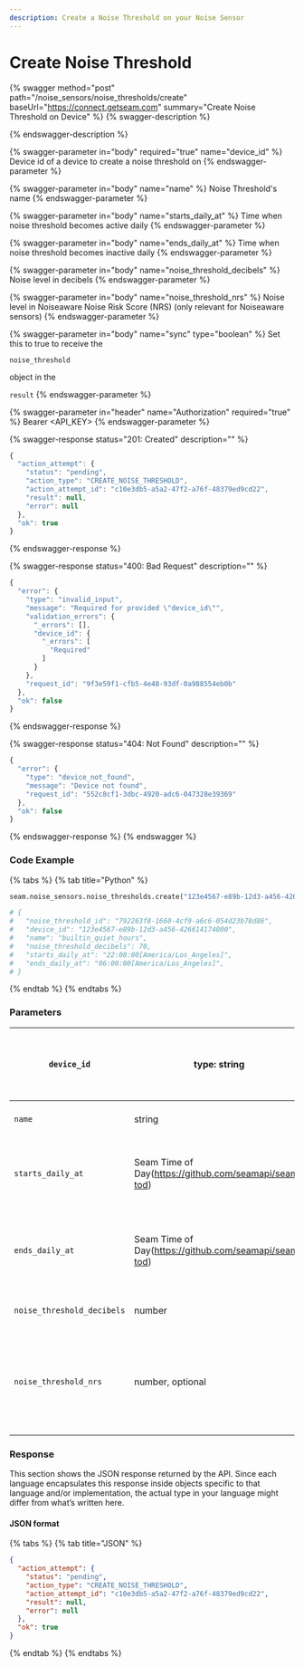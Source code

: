 ```yaml
---
description: Create a Noise Threshold on your Noise Sensor
---
```


# Create Noise Threshold

{% swagger method="post" path="/noise_sensors/noise_thresholds/create" baseUrl="https://connect.getseam.com" summary="Create Noise Threshold on Device" %}
{% swagger-description %}

{% endswagger-description %}

{% swagger-parameter in="body" required="true" name="device_id" %}
Device id of a device to create a noise threshold on
{% endswagger-parameter %}

{% swagger-parameter in="body" name="name" %}
Noise Threshold's name
{% endswagger-parameter %}

{% swagger-parameter in="body" name="starts_daily_at" %}
Time when noise threshold becomes active daily
{% endswagger-parameter %}

{% swagger-parameter in="body" name="ends_daily_at" %}
Time when noise threshold becomes inactive daily
{% endswagger-parameter %}

{% swagger-parameter in="body" name="noise_threshold_decibels" %}
Noise level in decibels
{% endswagger-parameter %}

{% swagger-parameter in="body" name="noise_threshold_nrs" %}
Noise level in Noiseaware Noise Risk Score (NRS) (only relevant for Noiseaware sensors)
{% endswagger-parameter %}

{% swagger-parameter in="body" name="sync" type="boolean" %}
Set this to true to receive the

`noise_threshold`

object in the

`result`
{% endswagger-parameter %}

{% swagger-parameter in="header" name="Authorization" required="true" %}
Bearer <API_KEY>
{% endswagger-parameter %}

{% swagger-response status="201: Created" description="" %}

```javascript
{
  "action_attempt": {
    "status": "pending",
    "action_type": "CREATE_NOISE_THRESHOLD",
    "action_attempt_id": "c10e3db5-a5a2-47f2-a76f-48379ed9cd22",
    "result": null,
    "error": null
  },
  "ok": true
}
```

{% endswagger-response %}

{% swagger-response status="400: Bad Request" description="" %}

```javascript
{
  "error": {
    "type": "invalid_input",
    "message": "Required for provided \"device_id\"",
    "validation_errors": {
      "_errors": [],
      "device_id": {
        "_errors": [
          "Required"
        ]
      }
    },
    "request_id": "9f3e59f1-cfb5-4e48-93df-0a988554eb0b"
  },
  "ok": false
}
```

{% endswagger-response %}

{% swagger-response status="404: Not Found" description="" %}

```javascript
{
  "error": {
    "type": "device_not_found",
    "message": "Device not found",
    "request_id": "552c8cf1-3dbc-4920-adc6-047328e39369"
  },
  "ok": false
}
```

{% endswagger-response %}
{% endswagger %}

### Code Example

{% tabs %}
{% tab title="Python" %}

```python
seam.noise_sensors.noise_thresholds.create("123e4567-e89b-12d3-a456-426614174000")

# {
#   "noise_threshold_id": "792263f8-1660-4cf9-a6c6-054d23b78d86",
#   "device_id": "123e4567-e89b-12d3-a456-426614174000",
#   "name": "builtin_quiet_hours",
#   "noise_threshold_decibels": 70,
#   "starts_daily_at": "22:00:00[America/Los_Angeles]",
#   "ends_daily_at": "06:00:00[America/Los_Angeles]",
# }
```

{% endtab %}
{% endtabs %}

### Parameters

| `device_id`                | type: string                                          | Device id of a device to create a noise threshold on                                        |
| -------------------------- | ----------------------------------------------------- | --------------------------------------------------------------------------------------- |
| `name`                     | string                                                | Name of the Noise Threshold                                                             |
| `starts_daily_at`          | Seam Time of Day(https://github.com/seamapi/seam-tod) | Timestamp of when the Noise Threshold becomes active daily                              |
| `ends_daily_at`            | Seam Time of Day(https://github.com/seamapi/seam-tod) | Timestamp of when the Noise Threshold becomes inactive daily                            |
| `noise_threshold_decibels` | number                                                | The noise level in decibels                                                             |
| `noise_threshold_nrs`      | number, optional                                      | Noise Level in Noiseaware Noise Risk Score (NRS) (only relevant for Noiseaware sensors) |

### Response

This section shows the JSON response returned by the API. Since each language encapsulates this response inside objects specific to that language and/or implementation, the actual type in your language might differ from what’s written here.

#### JSON format

{% tabs %}
{% tab title="JSON" %}
```json
{
  "action_attempt": {
    "status": "pending",
    "action_type": "CREATE_NOISE_THRESHOLD",
    "action_attempt_id": "c10e3db5-a5a2-47f2-a76f-48379ed9cd22",
    "result": null,
    "error": null
  },
  "ok": true
}
```
{% endtab %}
{% endtabs %}
